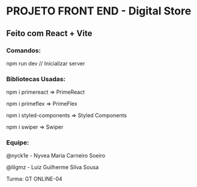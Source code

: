 <h1>PROJETO FRONT END - Digital Store</h1>
<h2>Feito com React + Vite</h2>

<h3>Comandos:</h3>
npm run dev // Inicializar server

<h3>Bibliotecas Usadas:</h3>

npm i primereact => PrimeReact

npm i primeflex => PrimeFlex

npm i styled-components => Styled Components

npm i swiper => Swiper

<h3>Equipe:</h3>

@nyck1e - Nyvea Maria Carneiro Soeiro

@lilgmz - Luiz Guilherme Silva Sousa

Turma: GT ONLINE-04

